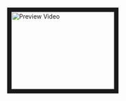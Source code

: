 

<a href="http://www.youtube.com/watch?feature=player_embedded&v=aIxjiakkD54
" target="_blank"><img src="http://img.youtube.com/vi/aIxjiakkD54/0.jpg" 
alt="Preview Video" width="240" height="180" border="10" /></a>

